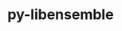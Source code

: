 ---
title: "py-libensemble"
layout: cache
categories: [package, develop]
meta: {"versions": ["1.3.0"], "compilers": ["cce@=15.0.1", "gcc@=11.4.0", "gcc@=9.4.0", "oneapi@=2024.0.0"], "oss": ["rhel8", "ubuntu20.04", "ubuntu22.04"], "platforms": ["linux"], "targets": ["neoverse_v1", "neoverse_v2", "ppc64le", "x86_64_v3", "zen4"], "stacks": ["e4s", "e4s-cray-rhel", "e4s-neoverse-v2", "e4s-neoverse_v1", "e4s-oneapi", "e4s-power", "root"], "num_specs": 60, "num_specs_by_stack": {"root": 60, "e4s-cray-rhel": 3, "e4s-power": 8, "e4s-neoverse_v1": 4, "e4s-neoverse-v2": 4, "e4s": 4, "e4s-oneapi": 4}}
spec_details: [{"hash": "6ka5jmz2yn3mi2egzlywuioxyrb4oger", "compiler": "cce@=15.0.1", "versions": ["1.3.0"], "os": "rhel8", "platform": "linux", "target": "zen4", "variants": ["build_system=python_pip", "~deap", "+mpi", "~mpmath", "+nlopt", "~petsc4py", "~scipy", "~tasmanian"], "stacks": ["root"], "size": "-", "tarball": "https://binaries.spack.io/develop/build_cache/linux-rhel8-zen4/cce-15.0.1/py-libensemble-1.3.0/linux-rhel8-zen4-cce-15.0.1-py-libensemble-1.3.0-6ka5jmz2yn3mi2egzlywuioxyrb4oger.spack"}, {"hash": "abakz4k5qszbmu3u5zxri6igmm4ubxdn", "compiler": "cce@=15.0.1", "versions": ["1.3.0"], "os": "rhel8", "platform": "linux", "target": "zen4", "variants": ["build_system=python_pip", "~deap", "+mpi", "~mpmath", "+nlopt", "~petsc4py", "~scipy", "~tasmanian"], "stacks": ["e4s-cray-rhel", "root"], "size": "-", "tarball": "https://binaries.spack.io/develop/build_cache/linux-rhel8-zen4/cce-15.0.1/py-libensemble-1.3.0/linux-rhel8-zen4-cce-15.0.1-py-libensemble-1.3.0-abakz4k5qszbmu3u5zxri6igmm4ubxdn.spack"}, {"hash": "a3zvmoe6pavmklgurfp3enipp6wevazz", "compiler": "cce@=15.0.1", "versions": ["1.3.0"], "os": "rhel8", "platform": "linux", "target": "zen4", "variants": ["build_system=python_pip", "~deap", "+mpi", "~mpmath", "+nlopt", "~petsc4py", "~scipy", "~tasmanian"], "stacks": ["root"], "size": "-", "tarball": "https://binaries.spack.io/develop/build_cache/linux-rhel8-zen4/cce-15.0.1/py-libensemble-1.3.0/linux-rhel8-zen4-cce-15.0.1-py-libensemble-1.3.0-a3zvmoe6pavmklgurfp3enipp6wevazz.spack"}, {"hash": "bzbgiuypolestqvidgi53m7zr55oay2m", "compiler": "cce@=15.0.1", "versions": ["1.3.0"], "os": "rhel8", "platform": "linux", "target": "zen4", "variants": ["build_system=python_pip", "~deap", "+mpi", "~mpmath", "+nlopt", "~petsc4py", "~scipy", "~tasmanian"], "stacks": ["root"], "size": "-", "tarball": "https://binaries.spack.io/develop/build_cache/linux-rhel8-zen4/cce-15.0.1/py-libensemble-1.3.0/linux-rhel8-zen4-cce-15.0.1-py-libensemble-1.3.0-bzbgiuypolestqvidgi53m7zr55oay2m.spack"}, {"hash": "f3l3mnqy2yyqglsy6nyrmlku57gmg5bi", "compiler": "cce@=15.0.1", "versions": ["1.3.0"], "os": "rhel8", "platform": "linux", "target": "zen4", "variants": ["build_system=python_pip", "~deap", "+mpi", "~mpmath", "+nlopt", "~petsc4py", "~scipy", "~tasmanian"], "stacks": ["root"], "size": "-", "tarball": "https://binaries.spack.io/develop/build_cache/linux-rhel8-zen4/cce-15.0.1/py-libensemble-1.3.0/linux-rhel8-zen4-cce-15.0.1-py-libensemble-1.3.0-f3l3mnqy2yyqglsy6nyrmlku57gmg5bi.spack"}, {"hash": "bfw5zgjp2c2nwovqt37f3hhegwlm4skk", "compiler": "cce@=15.0.1", "versions": ["1.3.0"], "os": "rhel8", "platform": "linux", "target": "zen4", "variants": ["build_system=python_pip", "~deap", "+mpi", "~mpmath", "+nlopt", "~petsc4py", "~scipy", "~tasmanian"], "stacks": ["root"], "size": "-", "tarball": "https://binaries.spack.io/develop/build_cache/linux-rhel8-zen4/cce-15.0.1/py-libensemble-1.3.0/linux-rhel8-zen4-cce-15.0.1-py-libensemble-1.3.0-bfw5zgjp2c2nwovqt37f3hhegwlm4skk.spack"}, {"hash": "tqicqbck4wd4pgb65jfap7rq77se5vpm", "compiler": "cce@=15.0.1", "versions": ["1.3.0"], "os": "rhel8", "platform": "linux", "target": "zen4", "variants": ["build_system=python_pip", "~deap", "+mpi", "~mpmath", "+nlopt", "~petsc4py", "~scipy", "~tasmanian"], "stacks": ["e4s-cray-rhel", "root"], "size": "-", "tarball": "https://binaries.spack.io/develop/build_cache/linux-rhel8-zen4/cce-15.0.1/py-libensemble-1.3.0/linux-rhel8-zen4-cce-15.0.1-py-libensemble-1.3.0-tqicqbck4wd4pgb65jfap7rq77se5vpm.spack"}, {"hash": "zndzbolseuiunhlmlqlie62sgy4f75kf", "compiler": "cce@=15.0.1", "versions": ["1.3.0"], "os": "rhel8", "platform": "linux", "target": "zen4", "variants": ["build_system=python_pip", "~deap", "+mpi", "~mpmath", "+nlopt", "~petsc4py", "~scipy", "~tasmanian"], "stacks": ["e4s-cray-rhel", "root"], "size": "-", "tarball": "https://binaries.spack.io/develop/build_cache/linux-rhel8-zen4/cce-15.0.1/py-libensemble-1.3.0/linux-rhel8-zen4-cce-15.0.1-py-libensemble-1.3.0-zndzbolseuiunhlmlqlie62sgy4f75kf.spack"}, {"hash": "7d3r4hmvofrma6jpzsw55tta2x4yxhij", "compiler": "gcc@=9.4.0", "versions": ["1.3.0"], "os": "ubuntu20.04", "platform": "linux", "target": "ppc64le", "variants": ["build_system=python_pip", "~deap", "+mpi", "~mpmath", "~nlopt", "~petsc4py", "~scipy", "~tasmanian"], "stacks": ["root", "e4s-power"], "size": "-", "tarball": "https://binaries.spack.io/develop/build_cache/linux-ubuntu20.04-ppc64le/gcc-9.4.0/py-libensemble-1.3.0/linux-ubuntu20.04-ppc64le-gcc-9.4.0-py-libensemble-1.3.0-7d3r4hmvofrma6jpzsw55tta2x4yxhij.spack"}, {"hash": "7tkknmilig7ek5phz3vkej64ugtrxthm", "compiler": "gcc@=9.4.0", "versions": ["1.3.0"], "os": "ubuntu20.04", "platform": "linux", "target": "ppc64le", "variants": ["build_system=python_pip", "~deap", "+mpi", "~mpmath", "~nlopt", "~petsc4py", "~scipy", "~tasmanian"], "stacks": ["root", "e4s-power"], "size": "-", "tarball": "https://binaries.spack.io/develop/build_cache/linux-ubuntu20.04-ppc64le/gcc-9.4.0/py-libensemble-1.3.0/linux-ubuntu20.04-ppc64le-gcc-9.4.0-py-libensemble-1.3.0-7tkknmilig7ek5phz3vkej64ugtrxthm.spack"}, {"hash": "dtvzsdabmuien3fyrg4zdm454ljngpya", "compiler": "gcc@=9.4.0", "versions": ["1.3.0"], "os": "ubuntu20.04", "platform": "linux", "target": "ppc64le", "variants": ["build_system=python_pip", "~deap", "+mpi", "~mpmath", "~nlopt", "~petsc4py", "~scipy", "~tasmanian"], "stacks": ["root", "e4s-power"], "size": "-", "tarball": "https://binaries.spack.io/develop/build_cache/linux-ubuntu20.04-ppc64le/gcc-9.4.0/py-libensemble-1.3.0/linux-ubuntu20.04-ppc64le-gcc-9.4.0-py-libensemble-1.3.0-dtvzsdabmuien3fyrg4zdm454ljngpya.spack"}, {"hash": "exta3fqdyh7utxh52v74hk4twmqnr4pk", "compiler": "gcc@=9.4.0", "versions": ["1.3.0"], "os": "ubuntu20.04", "platform": "linux", "target": "ppc64le", "variants": ["build_system=python_pip", "~deap", "+mpi", "~mpmath", "~nlopt", "~petsc4py", "~scipy", "~tasmanian"], "stacks": ["root"], "size": "-", "tarball": "https://binaries.spack.io/develop/build_cache/linux-ubuntu20.04-ppc64le/gcc-9.4.0/py-libensemble-1.3.0/linux-ubuntu20.04-ppc64le-gcc-9.4.0-py-libensemble-1.3.0-exta3fqdyh7utxh52v74hk4twmqnr4pk.spack"}, {"hash": "ld2tzwy5q4546jmdh7yxdmzzcuphjk3h", "compiler": "gcc@=9.4.0", "versions": ["1.3.0"], "os": "ubuntu20.04", "platform": "linux", "target": "ppc64le", "variants": ["build_system=python_pip", "~deap", "+mpi", "~mpmath", "~nlopt", "~petsc4py", "~scipy", "~tasmanian"], "stacks": ["root"], "size": "-", "tarball": "https://binaries.spack.io/develop/build_cache/linux-ubuntu20.04-ppc64le/gcc-9.4.0/py-libensemble-1.3.0/linux-ubuntu20.04-ppc64le-gcc-9.4.0-py-libensemble-1.3.0-ld2tzwy5q4546jmdh7yxdmzzcuphjk3h.spack"}, {"hash": "eqfita24w77tqbidukc2pcoycerkhvs7", "compiler": "gcc@=9.4.0", "versions": ["1.3.0"], "os": "ubuntu20.04", "platform": "linux", "target": "ppc64le", "variants": ["build_system=python_pip", "~deap", "+mpi", "~mpmath", "~nlopt", "~petsc4py", "~scipy", "~tasmanian"], "stacks": ["root", "e4s-power"], "size": "-", "tarball": "https://binaries.spack.io/develop/build_cache/linux-ubuntu20.04-ppc64le/gcc-9.4.0/py-libensemble-1.3.0/linux-ubuntu20.04-ppc64le-gcc-9.4.0-py-libensemble-1.3.0-eqfita24w77tqbidukc2pcoycerkhvs7.spack"}, {"hash": "4kme2jd6ryo3qi2o3wrlwcj4zcn7r77x", "compiler": "gcc@=9.4.0", "versions": ["1.3.0"], "os": "ubuntu20.04", "platform": "linux", "target": "ppc64le", "variants": ["build_system=python_pip", "~deap", "+mpi", "~mpmath", "~nlopt", "~petsc4py", "~scipy", "~tasmanian"], "stacks": ["root", "e4s-power"], "size": "-", "tarball": "https://binaries.spack.io/develop/build_cache/linux-ubuntu20.04-ppc64le/gcc-9.4.0/py-libensemble-1.3.0/linux-ubuntu20.04-ppc64le-gcc-9.4.0-py-libensemble-1.3.0-4kme2jd6ryo3qi2o3wrlwcj4zcn7r77x.spack"}, {"hash": "kq6cnawudpkrkw5nzw6expi3aoihtxup", "compiler": "gcc@=9.4.0", "versions": ["1.3.0"], "os": "ubuntu20.04", "platform": "linux", "target": "ppc64le", "variants": ["build_system=python_pip", "~deap", "+mpi", "~mpmath", "~nlopt", "~petsc4py", "~scipy", "~tasmanian"], "stacks": ["root", "e4s-power"], "size": "-", "tarball": "https://binaries.spack.io/develop/build_cache/linux-ubuntu20.04-ppc64le/gcc-9.4.0/py-libensemble-1.3.0/linux-ubuntu20.04-ppc64le-gcc-9.4.0-py-libensemble-1.3.0-kq6cnawudpkrkw5nzw6expi3aoihtxup.spack"}, {"hash": "asajmht3vrhppdu6fyhnl54ctjxz6lqp", "compiler": "gcc@=9.4.0", "versions": ["1.3.0"], "os": "ubuntu20.04", "platform": "linux", "target": "ppc64le", "variants": ["build_system=python_pip", "~deap", "+mpi", "~mpmath", "~nlopt", "~petsc4py", "~scipy", "~tasmanian"], "stacks": ["root", "e4s-power"], "size": "-", "tarball": "https://binaries.spack.io/develop/build_cache/linux-ubuntu20.04-ppc64le/gcc-9.4.0/py-libensemble-1.3.0/linux-ubuntu20.04-ppc64le-gcc-9.4.0-py-libensemble-1.3.0-asajmht3vrhppdu6fyhnl54ctjxz6lqp.spack"}, {"hash": "u4rqb7jemlbev747qudxqpobkv6fj5xz", "compiler": "gcc@=9.4.0", "versions": ["1.3.0"], "os": "ubuntu20.04", "platform": "linux", "target": "ppc64le", "variants": ["build_system=python_pip", "~deap", "+mpi", "~mpmath", "~nlopt", "~petsc4py", "~scipy", "~tasmanian"], "stacks": ["root", "e4s-power"], "size": "-", "tarball": "https://binaries.spack.io/develop/build_cache/linux-ubuntu20.04-ppc64le/gcc-9.4.0/py-libensemble-1.3.0/linux-ubuntu20.04-ppc64le-gcc-9.4.0-py-libensemble-1.3.0-u4rqb7jemlbev747qudxqpobkv6fj5xz.spack"}, {"hash": "5ud6my4lbhfawarayg6p724igbhpht5c", "compiler": "gcc@=11.4.0", "versions": ["1.3.0"], "os": "ubuntu22.04", "platform": "linux", "target": "neoverse_v1", "variants": ["build_system=python_pip", "~deap", "+mpi", "~mpmath", "~nlopt", "~petsc4py", "~scipy", "~tasmanian"], "stacks": ["root"], "size": "-", "tarball": "https://binaries.spack.io/develop/build_cache/linux-ubuntu22.04-neoverse_v1/gcc-11.4.0/py-libensemble-1.3.0/linux-ubuntu22.04-neoverse_v1-gcc-11.4.0-py-libensemble-1.3.0-5ud6my4lbhfawarayg6p724igbhpht5c.spack"}, {"hash": "6nwakqvdgo5shof2xmntvzm6k2mqurrl", "compiler": "gcc@=11.4.0", "versions": ["1.3.0"], "os": "ubuntu22.04", "platform": "linux", "target": "neoverse_v1", "variants": ["build_system=python_pip", "~deap", "+mpi", "~mpmath", "~nlopt", "~petsc4py", "~scipy", "~tasmanian"], "stacks": ["e4s-neoverse_v1", "root"], "size": "-", "tarball": "https://binaries.spack.io/develop/build_cache/linux-ubuntu22.04-neoverse_v1/gcc-11.4.0/py-libensemble-1.3.0/linux-ubuntu22.04-neoverse_v1-gcc-11.4.0-py-libensemble-1.3.0-6nwakqvdgo5shof2xmntvzm6k2mqurrl.spack"}, {"hash": "uc5onv4qlgcek6sqi7qrhxdt67sqlkf3", "compiler": "gcc@=11.4.0", "versions": ["1.3.0"], "os": "ubuntu22.04", "platform": "linux", "target": "neoverse_v1", "variants": ["build_system=python_pip", "~deap", "+mpi", "~mpmath", "~nlopt", "~petsc4py", "~scipy", "~tasmanian"], "stacks": ["root"], "size": "-", "tarball": "https://binaries.spack.io/develop/build_cache/linux-ubuntu22.04-neoverse_v1/gcc-11.4.0/py-libensemble-1.3.0/linux-ubuntu22.04-neoverse_v1-gcc-11.4.0-py-libensemble-1.3.0-uc5onv4qlgcek6sqi7qrhxdt67sqlkf3.spack"}, {"hash": "bhzprf53au6x7gb5fuztguvu3sy7tpy6", "compiler": "gcc@=11.4.0", "versions": ["1.3.0"], "os": "ubuntu22.04", "platform": "linux", "target": "neoverse_v1", "variants": ["build_system=python_pip", "~deap", "+mpi", "~mpmath", "~nlopt", "~petsc4py", "~scipy", "~tasmanian"], "stacks": ["root"], "size": "-", "tarball": "https://binaries.spack.io/develop/build_cache/linux-ubuntu22.04-neoverse_v1/gcc-11.4.0/py-libensemble-1.3.0/linux-ubuntu22.04-neoverse_v1-gcc-11.4.0-py-libensemble-1.3.0-bhzprf53au6x7gb5fuztguvu3sy7tpy6.spack"}, {"hash": "tmfiqssuu7jqnfltcwjbiho5fb2o3vlj", "compiler": "gcc@=11.4.0", "versions": ["1.3.0"], "os": "ubuntu22.04", "platform": "linux", "target": "neoverse_v1", "variants": ["build_system=python_pip", "~deap", "+mpi", "~mpmath", "~nlopt", "~petsc4py", "~scipy", "~tasmanian"], "stacks": ["e4s-neoverse_v1", "root"], "size": "-", "tarball": "https://binaries.spack.io/develop/build_cache/linux-ubuntu22.04-neoverse_v1/gcc-11.4.0/py-libensemble-1.3.0/linux-ubuntu22.04-neoverse_v1-gcc-11.4.0-py-libensemble-1.3.0-tmfiqssuu7jqnfltcwjbiho5fb2o3vlj.spack"}, {"hash": "3uxqrxet3mhkagzmv3j5z4bazwvlhgqp", "compiler": "gcc@=11.4.0", "versions": ["1.3.0"], "os": "ubuntu22.04", "platform": "linux", "target": "neoverse_v1", "variants": ["build_system=python_pip", "~deap", "+mpi", "~mpmath", "~nlopt", "~petsc4py", "~scipy", "~tasmanian"], "stacks": ["root"], "size": "-", "tarball": "https://binaries.spack.io/develop/build_cache/linux-ubuntu22.04-neoverse_v1/gcc-11.4.0/py-libensemble-1.3.0/linux-ubuntu22.04-neoverse_v1-gcc-11.4.0-py-libensemble-1.3.0-3uxqrxet3mhkagzmv3j5z4bazwvlhgqp.spack"}, {"hash": "x7tjv6wko6npyfibrlbxvpaamfhkomdm", "compiler": "gcc@=11.4.0", "versions": ["1.3.0"], "os": "ubuntu22.04", "platform": "linux", "target": "neoverse_v1", "variants": ["build_system=python_pip", "~deap", "+mpi", "~mpmath", "~nlopt", "~petsc4py", "~scipy", "~tasmanian"], "stacks": ["e4s-neoverse_v1", "root"], "size": "-", "tarball": "https://binaries.spack.io/develop/build_cache/linux-ubuntu22.04-neoverse_v1/gcc-11.4.0/py-libensemble-1.3.0/linux-ubuntu22.04-neoverse_v1-gcc-11.4.0-py-libensemble-1.3.0-x7tjv6wko6npyfibrlbxvpaamfhkomdm.spack"}, {"hash": "tyiij3htmp7pj4b6cyf4tay4trwyh5wi", "compiler": "gcc@=11.4.0", "versions": ["1.3.0"], "os": "ubuntu22.04", "platform": "linux", "target": "neoverse_v1", "variants": ["build_system=python_pip", "~deap", "+mpi", "~mpmath", "~nlopt", "~petsc4py", "~scipy", "~tasmanian"], "stacks": ["root"], "size": "-", "tarball": "https://binaries.spack.io/develop/build_cache/linux-ubuntu22.04-neoverse_v1/gcc-11.4.0/py-libensemble-1.3.0/linux-ubuntu22.04-neoverse_v1-gcc-11.4.0-py-libensemble-1.3.0-tyiij3htmp7pj4b6cyf4tay4trwyh5wi.spack"}, {"hash": "kxmvhcv2fz4425dni52rspocnbfy7y7s", "compiler": "gcc@=11.4.0", "versions": ["1.3.0"], "os": "ubuntu22.04", "platform": "linux", "target": "neoverse_v1", "variants": ["build_system=python_pip", "~deap", "+mpi", "~mpmath", "~nlopt", "~petsc4py", "~scipy", "~tasmanian"], "stacks": ["e4s-neoverse_v1", "root"], "size": "-", "tarball": "https://binaries.spack.io/develop/build_cache/linux-ubuntu22.04-neoverse_v1/gcc-11.4.0/py-libensemble-1.3.0/linux-ubuntu22.04-neoverse_v1-gcc-11.4.0-py-libensemble-1.3.0-kxmvhcv2fz4425dni52rspocnbfy7y7s.spack"}, {"hash": "zjtgnsxpi2o22pt423dnbf2hh2hu3cuo", "compiler": "gcc@=11.4.0", "versions": ["1.3.0"], "os": "ubuntu22.04", "platform": "linux", "target": "neoverse_v1", "variants": ["build_system=python_pip", "~deap", "+mpi", "~mpmath", "~nlopt", "~petsc4py", "~scipy", "~tasmanian"], "stacks": ["root"], "size": "-", "tarball": "https://binaries.spack.io/develop/build_cache/linux-ubuntu22.04-neoverse_v1/gcc-11.4.0/py-libensemble-1.3.0/linux-ubuntu22.04-neoverse_v1-gcc-11.4.0-py-libensemble-1.3.0-zjtgnsxpi2o22pt423dnbf2hh2hu3cuo.spack"}, {"hash": "xpj7gaslq3hvlqigynoprvfcudyvmxld", "compiler": "gcc@=11.4.0", "versions": ["1.3.0"], "os": "ubuntu22.04", "platform": "linux", "target": "neoverse_v1", "variants": ["build_system=python_pip", "~deap", "+mpi", "~mpmath", "~nlopt", "~petsc4py", "~scipy", "~tasmanian"], "stacks": ["root"], "size": "-", "tarball": "https://binaries.spack.io/develop/build_cache/linux-ubuntu22.04-neoverse_v1/gcc-11.4.0/py-libensemble-1.3.0/linux-ubuntu22.04-neoverse_v1-gcc-11.4.0-py-libensemble-1.3.0-xpj7gaslq3hvlqigynoprvfcudyvmxld.spack"}, {"hash": "66qhvihriwf7rhevl2f3rtw5k6lc4rdi", "compiler": "gcc@=11.4.0", "versions": ["1.3.0"], "os": "ubuntu22.04", "platform": "linux", "target": "neoverse_v2", "variants": ["build_system=python_pip", "~deap", "+mpi", "~mpmath", "~nlopt", "~petsc4py", "~scipy", "~tasmanian"], "stacks": ["root"], "size": "-", "tarball": "https://binaries.spack.io/develop/build_cache/linux-ubuntu22.04-neoverse_v2/gcc-11.4.0/py-libensemble-1.3.0/linux-ubuntu22.04-neoverse_v2-gcc-11.4.0-py-libensemble-1.3.0-66qhvihriwf7rhevl2f3rtw5k6lc4rdi.spack"}, {"hash": "7yl74vgft4x2grx2yhe6mkqwapni7rit", "compiler": "gcc@=11.4.0", "versions": ["1.3.0"], "os": "ubuntu22.04", "platform": "linux", "target": "neoverse_v2", "variants": ["build_system=python_pip", "~deap", "+mpi", "~mpmath", "~nlopt", "~petsc4py", "~scipy", "~tasmanian"], "stacks": ["root"], "size": "-", "tarball": "https://binaries.spack.io/develop/build_cache/linux-ubuntu22.04-neoverse_v2/gcc-11.4.0/py-libensemble-1.3.0/linux-ubuntu22.04-neoverse_v2-gcc-11.4.0-py-libensemble-1.3.0-7yl74vgft4x2grx2yhe6mkqwapni7rit.spack"}, {"hash": "53t5glgnh5yswer3isik4mw5mkftg4we", "compiler": "gcc@=11.4.0", "versions": ["1.3.0"], "os": "ubuntu22.04", "platform": "linux", "target": "neoverse_v2", "variants": ["build_system=python_pip", "~deap", "+mpi", "~mpmath", "~nlopt", "~petsc4py", "~scipy", "~tasmanian"], "stacks": ["root"], "size": "-", "tarball": "https://binaries.spack.io/develop/build_cache/linux-ubuntu22.04-neoverse_v2/gcc-11.4.0/py-libensemble-1.3.0/linux-ubuntu22.04-neoverse_v2-gcc-11.4.0-py-libensemble-1.3.0-53t5glgnh5yswer3isik4mw5mkftg4we.spack"}, {"hash": "4qgzgsgmk5b3ozaaifk2phnw26vjhanw", "compiler": "gcc@=11.4.0", "versions": ["1.3.0"], "os": "ubuntu22.04", "platform": "linux", "target": "neoverse_v2", "variants": ["build_system=python_pip", "~deap", "+mpi", "~mpmath", "~nlopt", "~petsc4py", "~scipy", "~tasmanian"], "stacks": ["root"], "size": "-", "tarball": "https://binaries.spack.io/develop/build_cache/linux-ubuntu22.04-neoverse_v2/gcc-11.4.0/py-libensemble-1.3.0/linux-ubuntu22.04-neoverse_v2-gcc-11.4.0-py-libensemble-1.3.0-4qgzgsgmk5b3ozaaifk2phnw26vjhanw.spack"}, {"hash": "42mu7mtuqwoopvqk3othzjrexj3htexd", "compiler": "gcc@=11.4.0", "versions": ["1.3.0"], "os": "ubuntu22.04", "platform": "linux", "target": "neoverse_v2", "variants": ["build_system=python_pip", "~deap", "+mpi", "~mpmath", "~nlopt", "~petsc4py", "~scipy", "~tasmanian"], "stacks": ["root"], "size": "-", "tarball": "https://binaries.spack.io/develop/build_cache/linux-ubuntu22.04-neoverse_v2/gcc-11.4.0/py-libensemble-1.3.0/linux-ubuntu22.04-neoverse_v2-gcc-11.4.0-py-libensemble-1.3.0-42mu7mtuqwoopvqk3othzjrexj3htexd.spack"}, {"hash": "6fufn6q3eltsyuz2lqi4zc7tgelfsek6", "compiler": "gcc@=11.4.0", "versions": ["1.3.0"], "os": "ubuntu22.04", "platform": "linux", "target": "neoverse_v2", "variants": ["build_system=python_pip", "~deap", "+mpi", "~mpmath", "~nlopt", "~petsc4py", "~scipy", "~tasmanian"], "stacks": ["root"], "size": "-", "tarball": "https://binaries.spack.io/develop/build_cache/linux-ubuntu22.04-neoverse_v2/gcc-11.4.0/py-libensemble-1.3.0/linux-ubuntu22.04-neoverse_v2-gcc-11.4.0-py-libensemble-1.3.0-6fufn6q3eltsyuz2lqi4zc7tgelfsek6.spack"}, {"hash": "lq4csanl4bf7yn3gvy33lgqaghcgssw2", "compiler": "gcc@=11.4.0", "versions": ["1.3.0"], "os": "ubuntu22.04", "platform": "linux", "target": "neoverse_v2", "variants": ["build_system=python_pip", "~deap", "+mpi", "~mpmath", "~nlopt", "~petsc4py", "~scipy", "~tasmanian"], "stacks": ["e4s-neoverse-v2", "root"], "size": "-", "tarball": "https://binaries.spack.io/develop/build_cache/linux-ubuntu22.04-neoverse_v2/gcc-11.4.0/py-libensemble-1.3.0/linux-ubuntu22.04-neoverse_v2-gcc-11.4.0-py-libensemble-1.3.0-lq4csanl4bf7yn3gvy33lgqaghcgssw2.spack"}, {"hash": "hvlnhq7bvbagri5gnxdbrx3sqlg4heav", "compiler": "gcc@=11.4.0", "versions": ["1.3.0"], "os": "ubuntu22.04", "platform": "linux", "target": "neoverse_v2", "variants": ["build_system=python_pip", "~deap", "+mpi", "~mpmath", "~nlopt", "~petsc4py", "~scipy", "~tasmanian"], "stacks": ["e4s-neoverse-v2", "root"], "size": "-", "tarball": "https://binaries.spack.io/develop/build_cache/linux-ubuntu22.04-neoverse_v2/gcc-11.4.0/py-libensemble-1.3.0/linux-ubuntu22.04-neoverse_v2-gcc-11.4.0-py-libensemble-1.3.0-hvlnhq7bvbagri5gnxdbrx3sqlg4heav.spack"}, {"hash": "n3u53uslxvqdscj667dy34jwjzxezus4", "compiler": "gcc@=11.4.0", "versions": ["1.3.0"], "os": "ubuntu22.04", "platform": "linux", "target": "neoverse_v2", "variants": ["build_system=python_pip", "~deap", "+mpi", "~mpmath", "~nlopt", "~petsc4py", "~scipy", "~tasmanian"], "stacks": ["root"], "size": "-", "tarball": "https://binaries.spack.io/develop/build_cache/linux-ubuntu22.04-neoverse_v2/gcc-11.4.0/py-libensemble-1.3.0/linux-ubuntu22.04-neoverse_v2-gcc-11.4.0-py-libensemble-1.3.0-n3u53uslxvqdscj667dy34jwjzxezus4.spack"}, {"hash": "pe6k5hq67v7jto7dlfbshcewxucwpxgo", "compiler": "gcc@=11.4.0", "versions": ["1.3.0"], "os": "ubuntu22.04", "platform": "linux", "target": "neoverse_v2", "variants": ["build_system=python_pip", "~deap", "+mpi", "~mpmath", "~nlopt", "~petsc4py", "~scipy", "~tasmanian"], "stacks": ["e4s-neoverse-v2", "root"], "size": "-", "tarball": "https://binaries.spack.io/develop/build_cache/linux-ubuntu22.04-neoverse_v2/gcc-11.4.0/py-libensemble-1.3.0/linux-ubuntu22.04-neoverse_v2-gcc-11.4.0-py-libensemble-1.3.0-pe6k5hq67v7jto7dlfbshcewxucwpxgo.spack"}, {"hash": "teqq6qw2dgs7ieu77fwvz6i7uldaa5d3", "compiler": "gcc@=11.4.0", "versions": ["1.3.0"], "os": "ubuntu22.04", "platform": "linux", "target": "neoverse_v2", "variants": ["build_system=python_pip", "~deap", "+mpi", "~mpmath", "~nlopt", "~petsc4py", "~scipy", "~tasmanian"], "stacks": ["e4s-neoverse-v2", "root"], "size": "-", "tarball": "https://binaries.spack.io/develop/build_cache/linux-ubuntu22.04-neoverse_v2/gcc-11.4.0/py-libensemble-1.3.0/linux-ubuntu22.04-neoverse_v2-gcc-11.4.0-py-libensemble-1.3.0-teqq6qw2dgs7ieu77fwvz6i7uldaa5d3.spack"}, {"hash": "yk4apayjgspck2ahh22vngdr6tq2xakc", "compiler": "gcc@=11.4.0", "versions": ["1.3.0"], "os": "ubuntu22.04", "platform": "linux", "target": "x86_64_v3", "variants": ["build_system=python_pip", "~deap", "+mpi", "~mpmath", "~nlopt", "~petsc4py", "~scipy", "~tasmanian"], "stacks": ["e4s", "root"], "size": "-", "tarball": "https://binaries.spack.io/develop/build_cache/linux-ubuntu22.04-x86_64_v3/gcc-11.4.0/py-libensemble-1.3.0/linux-ubuntu22.04-x86_64_v3-gcc-11.4.0-py-libensemble-1.3.0-yk4apayjgspck2ahh22vngdr6tq2xakc.spack"}, {"hash": "z43eywkvnec25yaeat6wbyyr2kwgs5jr", "compiler": "gcc@=11.4.0", "versions": ["1.3.0"], "os": "ubuntu22.04", "platform": "linux", "target": "x86_64_v3", "variants": ["build_system=python_pip", "~deap", "+mpi", "~mpmath", "~nlopt", "~petsc4py", "~scipy", "~tasmanian"], "stacks": ["e4s", "root"], "size": "-", "tarball": "https://binaries.spack.io/develop/build_cache/linux-ubuntu22.04-x86_64_v3/gcc-11.4.0/py-libensemble-1.3.0/linux-ubuntu22.04-x86_64_v3-gcc-11.4.0-py-libensemble-1.3.0-z43eywkvnec25yaeat6wbyyr2kwgs5jr.spack"}, {"hash": "ctdoubzvnzaub63r6yj4ijvm3a4bmd7t", "compiler": "gcc@=11.4.0", "versions": ["1.3.0"], "os": "ubuntu22.04", "platform": "linux", "target": "x86_64_v3", "variants": ["build_system=python_pip", "~deap", "+mpi", "~mpmath", "~nlopt", "~petsc4py", "~scipy", "~tasmanian"], "stacks": ["root"], "size": "-", "tarball": "https://binaries.spack.io/develop/build_cache/linux-ubuntu22.04-x86_64_v3/gcc-11.4.0/py-libensemble-1.3.0/linux-ubuntu22.04-x86_64_v3-gcc-11.4.0-py-libensemble-1.3.0-ctdoubzvnzaub63r6yj4ijvm3a4bmd7t.spack"}, {"hash": "ooylyd35t2oq6kengvc7z77mb7isyapv", "compiler": "gcc@=11.4.0", "versions": ["1.3.0"], "os": "ubuntu22.04", "platform": "linux", "target": "x86_64_v3", "variants": ["build_system=python_pip", "~deap", "+mpi", "~mpmath", "~nlopt", "~petsc4py", "~scipy", "~tasmanian"], "stacks": ["root"], "size": "-", "tarball": "https://binaries.spack.io/develop/build_cache/linux-ubuntu22.04-x86_64_v3/gcc-11.4.0/py-libensemble-1.3.0/linux-ubuntu22.04-x86_64_v3-gcc-11.4.0-py-libensemble-1.3.0-ooylyd35t2oq6kengvc7z77mb7isyapv.spack"}, {"hash": "rpgdplnd3tgr2ucgonilrnpbgj7oaggw", "compiler": "gcc@=11.4.0", "versions": ["1.3.0"], "os": "ubuntu22.04", "platform": "linux", "target": "x86_64_v3", "variants": ["build_system=python_pip", "~deap", "+mpi", "~mpmath", "~nlopt", "~petsc4py", "~scipy", "~tasmanian"], "stacks": ["root"], "size": "-", "tarball": "https://binaries.spack.io/develop/build_cache/linux-ubuntu22.04-x86_64_v3/gcc-11.4.0/py-libensemble-1.3.0/linux-ubuntu22.04-x86_64_v3-gcc-11.4.0-py-libensemble-1.3.0-rpgdplnd3tgr2ucgonilrnpbgj7oaggw.spack"}, {"hash": "qipklqae3fh2gnxic3ig6vuwxm42fnyw", "compiler": "gcc@=11.4.0", "versions": ["1.3.0"], "os": "ubuntu22.04", "platform": "linux", "target": "x86_64_v3", "variants": ["build_system=python_pip", "~deap", "+mpi", "~mpmath", "~nlopt", "~petsc4py", "~scipy", "~tasmanian"], "stacks": ["root"], "size": "-", "tarball": "https://binaries.spack.io/develop/build_cache/linux-ubuntu22.04-x86_64_v3/gcc-11.4.0/py-libensemble-1.3.0/linux-ubuntu22.04-x86_64_v3-gcc-11.4.0-py-libensemble-1.3.0-qipklqae3fh2gnxic3ig6vuwxm42fnyw.spack"}, {"hash": "uzn67lajyzvbd5amdg5r2di2nudemvgi", "compiler": "gcc@=11.4.0", "versions": ["1.3.0"], "os": "ubuntu22.04", "platform": "linux", "target": "x86_64_v3", "variants": ["build_system=python_pip", "~deap", "+mpi", "~mpmath", "~nlopt", "~petsc4py", "~scipy", "~tasmanian"], "stacks": ["root"], "size": "-", "tarball": "https://binaries.spack.io/develop/build_cache/linux-ubuntu22.04-x86_64_v3/gcc-11.4.0/py-libensemble-1.3.0/linux-ubuntu22.04-x86_64_v3-gcc-11.4.0-py-libensemble-1.3.0-uzn67lajyzvbd5amdg5r2di2nudemvgi.spack"}, {"hash": "wwuyad3lukt4ui6djbhrhkewezgqu35n", "compiler": "gcc@=11.4.0", "versions": ["1.3.0"], "os": "ubuntu22.04", "platform": "linux", "target": "x86_64_v3", "variants": ["build_system=python_pip", "~deap", "+mpi", "~mpmath", "~nlopt", "~petsc4py", "~scipy", "~tasmanian"], "stacks": ["root"], "size": "-", "tarball": "https://binaries.spack.io/develop/build_cache/linux-ubuntu22.04-x86_64_v3/gcc-11.4.0/py-libensemble-1.3.0/linux-ubuntu22.04-x86_64_v3-gcc-11.4.0-py-libensemble-1.3.0-wwuyad3lukt4ui6djbhrhkewezgqu35n.spack"}, {"hash": "wmfx3caiwhz4ifvqetx63zveb6fzndpn", "compiler": "gcc@=11.4.0", "versions": ["1.3.0"], "os": "ubuntu22.04", "platform": "linux", "target": "x86_64_v3", "variants": ["build_system=python_pip", "~deap", "+mpi", "~mpmath", "~nlopt", "~petsc4py", "~scipy", "~tasmanian"], "stacks": ["e4s", "root"], "size": "-", "tarball": "https://binaries.spack.io/develop/build_cache/linux-ubuntu22.04-x86_64_v3/gcc-11.4.0/py-libensemble-1.3.0/linux-ubuntu22.04-x86_64_v3-gcc-11.4.0-py-libensemble-1.3.0-wmfx3caiwhz4ifvqetx63zveb6fzndpn.spack"}, {"hash": "uwyvc3deetcxtflzlqnjme27rokf6cnq", "compiler": "gcc@=11.4.0", "versions": ["1.3.0"], "os": "ubuntu22.04", "platform": "linux", "target": "x86_64_v3", "variants": ["build_system=python_pip", "~deap", "+mpi", "~mpmath", "~nlopt", "~petsc4py", "~scipy", "~tasmanian"], "stacks": ["e4s", "root"], "size": "-", "tarball": "https://binaries.spack.io/develop/build_cache/linux-ubuntu22.04-x86_64_v3/gcc-11.4.0/py-libensemble-1.3.0/linux-ubuntu22.04-x86_64_v3-gcc-11.4.0-py-libensemble-1.3.0-uwyvc3deetcxtflzlqnjme27rokf6cnq.spack"}, {"hash": "3x56ntqt4zwrnkdsom3sccjkvrehtzgo", "compiler": "oneapi@=2024.0.0", "versions": ["1.3.0"], "os": "ubuntu22.04", "platform": "linux", "target": "x86_64_v3", "variants": ["build_system=python_pip", "~deap", "+mpi", "~mpmath", "~nlopt", "~petsc4py", "~scipy", "~tasmanian"], "stacks": ["root"], "size": "-", "tarball": "https://binaries.spack.io/develop/build_cache/linux-ubuntu22.04-x86_64_v3/oneapi-2024.0.0/py-libensemble-1.3.0/linux-ubuntu22.04-x86_64_v3-oneapi-2024.0.0-py-libensemble-1.3.0-3x56ntqt4zwrnkdsom3sccjkvrehtzgo.spack"}, {"hash": "qpxq3ic4a3ajo566vuk7o2xqtg2t44hh", "compiler": "oneapi@=2024.0.0", "versions": ["1.3.0"], "os": "ubuntu22.04", "platform": "linux", "target": "x86_64_v3", "variants": ["build_system=python_pip", "~deap", "+mpi", "~mpmath", "~nlopt", "~petsc4py", "~scipy", "~tasmanian"], "stacks": ["e4s-oneapi", "root"], "size": "-", "tarball": "https://binaries.spack.io/develop/build_cache/linux-ubuntu22.04-x86_64_v3/oneapi-2024.0.0/py-libensemble-1.3.0/linux-ubuntu22.04-x86_64_v3-oneapi-2024.0.0-py-libensemble-1.3.0-qpxq3ic4a3ajo566vuk7o2xqtg2t44hh.spack"}, {"hash": "wme77h6w3bvx2ggj7oyzrc3hsijuzjlo", "compiler": "oneapi@=2024.0.0", "versions": ["1.3.0"], "os": "ubuntu22.04", "platform": "linux", "target": "x86_64_v3", "variants": ["build_system=python_pip", "~deap", "+mpi", "~mpmath", "~nlopt", "~petsc4py", "~scipy", "~tasmanian"], "stacks": ["e4s-oneapi", "root"], "size": "-", "tarball": "https://binaries.spack.io/develop/build_cache/linux-ubuntu22.04-x86_64_v3/oneapi-2024.0.0/py-libensemble-1.3.0/linux-ubuntu22.04-x86_64_v3-oneapi-2024.0.0-py-libensemble-1.3.0-wme77h6w3bvx2ggj7oyzrc3hsijuzjlo.spack"}, {"hash": "lfmyp63zhu44mmi7tbgnsfin7qut4lic", "compiler": "oneapi@=2024.0.0", "versions": ["1.3.0"], "os": "ubuntu22.04", "platform": "linux", "target": "x86_64_v3", "variants": ["build_system=python_pip", "~deap", "+mpi", "~mpmath", "~nlopt", "~petsc4py", "~scipy", "~tasmanian"], "stacks": ["root"], "size": "-", "tarball": "https://binaries.spack.io/develop/build_cache/linux-ubuntu22.04-x86_64_v3/oneapi-2024.0.0/py-libensemble-1.3.0/linux-ubuntu22.04-x86_64_v3-oneapi-2024.0.0-py-libensemble-1.3.0-lfmyp63zhu44mmi7tbgnsfin7qut4lic.spack"}, {"hash": "di3vauype3fzqxx3gsg42zpbot3vnl4b", "compiler": "oneapi@=2024.0.0", "versions": ["1.3.0"], "os": "ubuntu22.04", "platform": "linux", "target": "x86_64_v3", "variants": ["build_system=python_pip", "~deap", "+mpi", "~mpmath", "~nlopt", "~petsc4py", "~scipy", "~tasmanian"], "stacks": ["e4s-oneapi", "root"], "size": "-", "tarball": "https://binaries.spack.io/develop/build_cache/linux-ubuntu22.04-x86_64_v3/oneapi-2024.0.0/py-libensemble-1.3.0/linux-ubuntu22.04-x86_64_v3-oneapi-2024.0.0-py-libensemble-1.3.0-di3vauype3fzqxx3gsg42zpbot3vnl4b.spack"}, {"hash": "wreegppjbvqmngkajjy42fvnvs52uhdo", "compiler": "oneapi@=2024.0.0", "versions": ["1.3.0"], "os": "ubuntu22.04", "platform": "linux", "target": "x86_64_v3", "variants": ["build_system=python_pip", "~deap", "+mpi", "~mpmath", "~nlopt", "~petsc4py", "~scipy", "~tasmanian"], "stacks": ["root"], "size": "-", "tarball": "https://binaries.spack.io/develop/build_cache/linux-ubuntu22.04-x86_64_v3/oneapi-2024.0.0/py-libensemble-1.3.0/linux-ubuntu22.04-x86_64_v3-oneapi-2024.0.0-py-libensemble-1.3.0-wreegppjbvqmngkajjy42fvnvs52uhdo.spack"}, {"hash": "suoqyos4gsqgvclngwy76iyejkkt6qhn", "compiler": "oneapi@=2024.0.0", "versions": ["1.3.0"], "os": "ubuntu22.04", "platform": "linux", "target": "x86_64_v3", "variants": ["build_system=python_pip", "~deap", "+mpi", "~mpmath", "~nlopt", "~petsc4py", "~scipy", "~tasmanian"], "stacks": ["root"], "size": "-", "tarball": "https://binaries.spack.io/develop/build_cache/linux-ubuntu22.04-x86_64_v3/oneapi-2024.0.0/py-libensemble-1.3.0/linux-ubuntu22.04-x86_64_v3-oneapi-2024.0.0-py-libensemble-1.3.0-suoqyos4gsqgvclngwy76iyejkkt6qhn.spack"}, {"hash": "hnucjdhv7xzefbx4hi4gypkaqkhcgxuj", "compiler": "oneapi@=2024.0.0", "versions": ["1.3.0"], "os": "ubuntu22.04", "platform": "linux", "target": "x86_64_v3", "variants": ["build_system=python_pip", "~deap", "+mpi", "~mpmath", "~nlopt", "~petsc4py", "~scipy", "~tasmanian"], "stacks": ["root"], "size": "-", "tarball": "https://binaries.spack.io/develop/build_cache/linux-ubuntu22.04-x86_64_v3/oneapi-2024.0.0/py-libensemble-1.3.0/linux-ubuntu22.04-x86_64_v3-oneapi-2024.0.0-py-libensemble-1.3.0-hnucjdhv7xzefbx4hi4gypkaqkhcgxuj.spack"}, {"hash": "irzikn7nolg5nblclbhlljmjoionnflk", "compiler": "oneapi@=2024.0.0", "versions": ["1.3.0"], "os": "ubuntu22.04", "platform": "linux", "target": "x86_64_v3", "variants": ["build_system=python_pip", "~deap", "+mpi", "~mpmath", "~nlopt", "~petsc4py", "~scipy", "~tasmanian"], "stacks": ["e4s-oneapi", "root"], "size": "-", "tarball": "https://binaries.spack.io/develop/build_cache/linux-ubuntu22.04-x86_64_v3/oneapi-2024.0.0/py-libensemble-1.3.0/linux-ubuntu22.04-x86_64_v3-oneapi-2024.0.0-py-libensemble-1.3.0-irzikn7nolg5nblclbhlljmjoionnflk.spack"}, {"hash": "2eppov5rbxsdhgpazrdpiq2gpkb5bwbg", "compiler": "oneapi@=2024.0.0", "versions": ["1.3.0"], "os": "ubuntu22.04", "platform": "linux", "target": "x86_64_v3", "variants": ["build_system=python_pip", "~deap", "+mpi", "~mpmath", "~nlopt", "~petsc4py", "~scipy", "~tasmanian"], "stacks": ["root"], "size": "-", "tarball": "https://binaries.spack.io/develop/build_cache/linux-ubuntu22.04-x86_64_v3/oneapi-2024.0.0/py-libensemble-1.3.0/linux-ubuntu22.04-x86_64_v3-oneapi-2024.0.0-py-libensemble-1.3.0-2eppov5rbxsdhgpazrdpiq2gpkb5bwbg.spack"}]
---